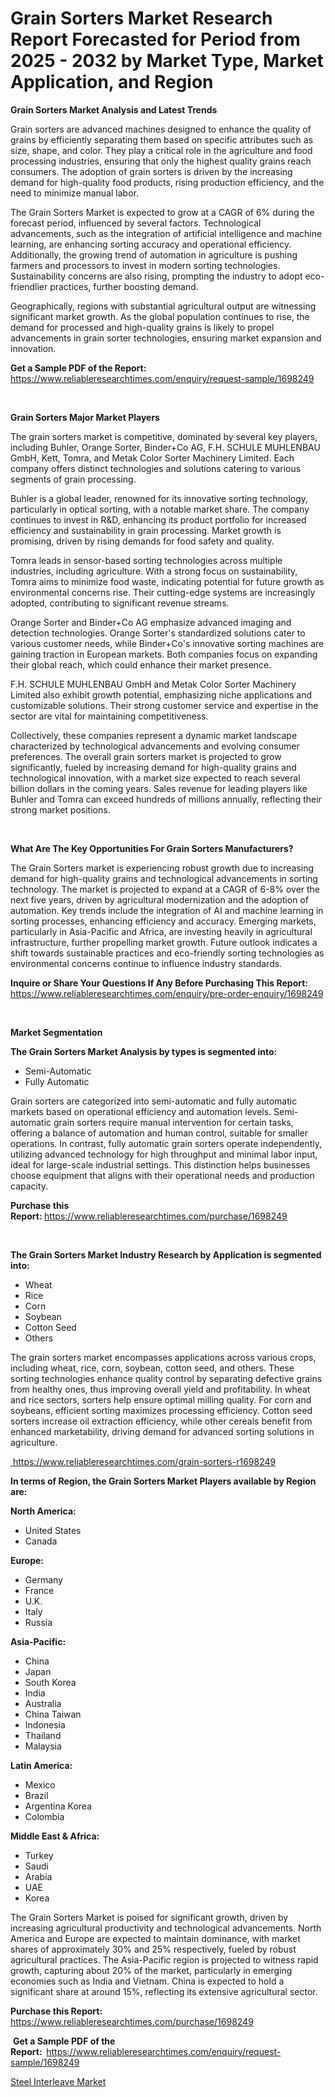 <p><h1>Grain Sorters Market Research Report Forecasted for Period from 2025 -  2032 by Market Type, Market Application, and Region</h1></p><p><strong>Grain Sorters Market Analysis and Latest Trends</strong></p>
<p><p>Grain sorters are advanced machines designed to enhance the quality of grains by efficiently separating them based on specific attributes such as size, shape, and color. They play a critical role in the agriculture and food processing industries, ensuring that only the highest quality grains reach consumers. The adoption of grain sorters is driven by the increasing demand for high-quality food products, rising production efficiency, and the need to minimize manual labor.</p><p>The Grain Sorters Market is expected to grow at a CAGR of 6% during the forecast period, influenced by several factors. Technological advancements, such as the integration of artificial intelligence and machine learning, are enhancing sorting accuracy and operational efficiency. Additionally, the growing trend of automation in agriculture is pushing farmers and processors to invest in modern sorting technologies. Sustainability concerns are also rising, prompting the industry to adopt eco-friendlier practices, further boosting demand. </p><p>Geographically, regions with substantial agricultural output are witnessing significant market growth. As the global population continues to rise, the demand for processed and high-quality grains is likely to propel advancements in grain sorter technologies, ensuring market expansion and innovation.</p></p>
<p><strong>Get a Sample PDF of the Report:&nbsp;</strong> <a href="https://www.reliableresearchtimes.com/enquiry/request-sample/1698249?utm_campaign=3214&utm_medium=2&utm_source=Github&utm_content=ia&utm_term=24032025&utm_id=grain-sorters">https://www.reliableresearchtimes.com/enquiry/request-sample/1698249</a></p>
<p>&nbsp;</p>
<p><strong>Grain Sorters Major Market Players</strong></p>
<p><p>The grain sorters market is competitive, dominated by several key players, including Buhler, Orange Sorter, Binder+Co AG, F.H. SCHULE MUHLENBAU GmbH, Kett, Tomra, and Metak Color Sorter Machinery Limited. Each company offers distinct technologies and solutions catering to various segments of grain processing.</p><p>Buhler is a global leader, renowned for its innovative sorting technology, particularly in optical sorting, with a notable market share. The company continues to invest in R&D, enhancing its product portfolio for increased efficiency and sustainability in grain processing. Market growth is promising, driven by rising demands for food safety and quality.</p><p>Tomra leads in sensor-based sorting technologies across multiple industries, including agriculture. With a strong focus on sustainability, Tomra aims to minimize food waste, indicating potential for future growth as environmental concerns rise. Their cutting-edge systems are increasingly adopted, contributing to significant revenue streams.</p><p>Orange Sorter and Binder+Co AG emphasize advanced imaging and detection technologies. Orange Sorter's standardized solutions cater to various customer needs, while Binder+Co's innovative sorting machines are gaining traction in European markets. Both companies focus on expanding their global reach, which could enhance their market presence.</p><p>F.H. SCHULE MUHLENBAU GmbH and Metak Color Sorter Machinery Limited also exhibit growth potential, emphasizing niche applications and customizable solutions. Their strong customer service and expertise in the sector are vital for maintaining competitiveness.</p><p>Collectively, these companies represent a dynamic market landscape characterized by technological advancements and evolving consumer preferences. The overall grain sorters market is projected to grow significantly, fueled by increasing demand for high-quality grains and technological innovation, with a market size expected to reach several billion dollars in the coming years. Sales revenue for leading players like Buhler and Tomra can exceed hundreds of millions annually, reflecting their strong market positions.</p></p>
<p>&nbsp;</p>
<p><strong>What Are The Key Opportunities For Grain Sorters Manufacturers?</strong></p>
<p><p>The Grain Sorters market is experiencing robust growth due to increasing demand for high-quality grains and technological advancements in sorting technology. The market is projected to expand at a CAGR of 6-8% over the next five years, driven by agricultural modernization and the adoption of automation. Key trends include the integration of AI and machine learning in sorting processes, enhancing efficiency and accuracy. Emerging markets, particularly in Asia-Pacific and Africa, are investing heavily in agricultural infrastructure, further propelling market growth. Future outlook indicates a shift towards sustainable practices and eco-friendly sorting technologies as environmental concerns continue to influence industry standards.</p></p>
<p><strong>Inquire or Share Your Questions If Any Before Purchasing This Report:</strong> <a href="https://www.reliableresearchtimes.com/enquiry/pre-order-enquiry/1698249?utm_campaign=3214&utm_medium=2&utm_source=Github&utm_content=ia&utm_term=24032025&utm_id=grain-sorters">https://www.reliableresearchtimes.com/enquiry/pre-order-enquiry/1698249</a></p>
<p>&nbsp;</p>
<p><strong>Market Segmentation</strong></p>
<p><strong>The Grain Sorters Market Analysis by types is segmented into:</strong></p>
<p><ul><li>Semi-Automatic</li><li>Fully Automatic</li></ul></p>
<p><p>Grain sorters are categorized into semi-automatic and fully automatic markets based on operational efficiency and automation levels. Semi-automatic grain sorters require manual intervention for certain tasks, offering a balance of automation and human control, suitable for smaller operations. In contrast, fully automatic grain sorters operate independently, utilizing advanced technology for high throughput and minimal labor input, ideal for large-scale industrial settings. This distinction helps businesses choose equipment that aligns with their operational needs and production capacity.</p></p>
<p><strong>Purchase this Report:&nbsp;</strong><a href="https://www.reliableresearchtimes.com/purchase/1698249?utm_campaign=3214&utm_medium=2&utm_source=Github&utm_content=ia&utm_term=24032025&utm_id=grain-sorters">https://www.reliableresearchtimes.com/purchase/1698249</a></p>
<p>&nbsp;</p>
<p><strong>The Grain Sorters Market Industry Research by Application is segmented into:</strong></p>
<p><ul><li>Wheat</li><li>Rice</li><li>Corn</li><li>Soybean</li><li>Cotton Seed</li><li>Others</li></ul></p>
<p><p>The grain sorters market encompasses applications across various crops, including wheat, rice, corn, soybean, cotton seed, and others. These sorting technologies enhance quality control by separating defective grains from healthy ones, thus improving overall yield and profitability. In wheat and rice sectors, sorters help ensure optimal milling quality. For corn and soybeans, efficient sorting maximizes processing efficiency. Cotton seed sorters increase oil extraction efficiency, while other cereals benefit from enhanced marketability, driving demand for advanced sorting solutions in agriculture.</p></p>
<p><a href="https://www.reliableresearchtimes.com/grain-sorters-r1698249?utm_campaign=3214&utm_medium=2&utm_source=Github&utm_content=ia&utm_term=24032025&utm_id=grain-sorters">&nbsp;https://www.reliableresearchtimes.com/grain-sorters-r1698249</a></p>
<p><strong>In terms of Region, the Grain Sorters Market Players available by Region are:</strong></p>
<p>
    <p> <strong> North America: </strong>
        <ul>
            <li>United States</li>
            <li>Canada</li>
        </ul>
        </p> 
    <p> <strong> Europe: </strong>
        <ul>
            <li>Germany</li>
            <li>France</li>
            <li>U.K.</li>
            <li>Italy</li>
            <li>Russia</li>
        </ul>
        </p> 
    <p> <strong> Asia-Pacific: </strong>
        <ul>
            <li>China</li>
            <li>Japan</li>
            <li>South Korea</li>
            <li>India</li>
            <li>Australia</li>
            <li>China Taiwan</li>
            <li>Indonesia</li>
            <li>Thailand</li>
            <li>Malaysia</li>
        </ul>
        </p> 
    <p> <strong> Latin America: </strong>
        <ul>
            <li>Mexico</li>
            <li>Brazil</li>
            <li>Argentina Korea</li>
            <li>Colombia</li>
        </ul>
        </p> 
    <p> <strong> Middle East & Africa: </strong>
        <ul>
            <li>Turkey</li>
            <li>Saudi</li>
            <li>Arabia</li>
            <li>UAE</li>
            <li>Korea</li>
        </ul>
    </p>
    </p>
<p><p>The Grain Sorters Market is poised for significant growth, driven by increasing agricultural productivity and technological advancements. North America and Europe are expected to maintain dominance, with market shares of approximately 30% and 25% respectively, fueled by robust agricultural practices. The Asia-Pacific region is projected to witness rapid growth, capturing about 20% of the market, particularly in emerging economies such as India and Vietnam. China is expected to hold a significant share at around 15%, reflecting its extensive agricultural sector.</p></p>
<p><strong>Purchase this Report: </strong><a href="https://www.reliableresearchtimes.com/purchase/1698249?utm_campaign=3214&utm_medium=2&utm_source=Github&utm_content=ia&utm_term=24032025&utm_id=grain-sorters">https://www.reliableresearchtimes.com/purchase/1698249</a></p>
<p>&nbsp;<strong>Get a Sample PDF of the Report:&nbsp;&nbsp;</strong><a href="https://www.reliableresearchtimes.com/enquiry/request-sample/1698249?utm_campaign=3214&utm_medium=2&utm_source=Github&utm_content=ia&utm_term=24032025&utm_id=grain-sorters">https://www.reliableresearchtimes.com/enquiry/request-sample/1698249</a></p>
<p><strong></strong></p>
<p><p><a href="https://github.com/supicweg/Market-Research-Report-List-1/blob/main/steel-interleave-market.md?utm_campaign=3214&utm_medium=2&utm_source=Github&utm_content=ia&utm_term=24032025&utm_id=grain-sorters">Steel Interleave Market</a></p></p>
